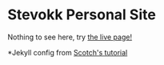 # Stevokk Personal Site

Nothing to see here, try [the live page!](http://stevokk.github.io)

*Jekyll config from [Scotch's tutorial](http://scotch-io.github.io)
